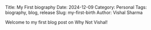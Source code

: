 Title: My First biography
Date: 2024-12-09
Category: Personal
Tags: biography, blog, release
Slug: my-first-birth
Author: Vishal Sharma

Welcome to my first blog post on Why Not Vishal!
